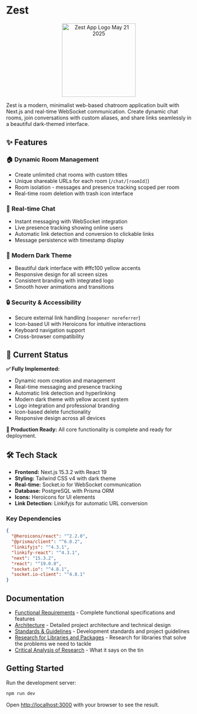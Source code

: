 # Zest

<p align="center">
  <img src="https://github.com/user-attachments/assets/47ef837d-709e-4778-989d-39e0947d155a" alt="Zest App Logo May 21 2025" width="200">
</p>

Zest is a modern, minimalist web-based chatroom application built with Next.js and real-time WebSocket communication. Create dynamic chat rooms, join conversations with custom aliases, and share links seamlessly in a beautiful dark-themed interface.

## ✨ Features

### 🏠 **Dynamic Room Management**

- Create unlimited chat rooms with custom titles
- Unique shareable URLs for each room (`/chat/[roomId]`)
- Room isolation - messages and presence tracking scoped per room
- Real-time room deletion with trash icon interface

### 💬 **Real-time Chat**

- Instant messaging with WebSocket integration
- Live presence tracking showing online users
- Automatic link detection and conversion to clickable links
- Message persistence with timestamp display

### 🎨 **Modern Dark Theme**

- Beautiful dark interface with #ffc100 yellow accents
- Responsive design for all screen sizes
- Consistent branding with integrated logo
- Smooth hover animations and transitions

### 🔒 **Security & Accessibility**

- Secure external link handling (`noopener noreferrer`)
- Icon-based UI with Heroicons for intuitive interactions
- Keyboard navigation support
- Cross-browser compatibility

## 🚀 Current Status

**✅ Fully Implemented:**

- Dynamic room creation and management
- Real-time messaging and presence tracking
- Automatic link detection and hyperlinking
- Modern dark theme with yellow accent system
- Logo integration and professional branding
- Icon-based delete functionality
- Responsive design across all devices

**🎯 Production Ready:**
All core functionality is complete and ready for deployment.

## 🛠️ Tech Stack

- **Frontend:** Next.js 15.3.2 with React 19
- **Styling:** Tailwind CSS v4 with dark theme
- **Real-time:** Socket.io for WebSocket communication
- **Database:** PostgreSQL with Prisma ORM
- **Icons:** Heroicons for UI elements
- **Link Detection:** Linkifyjs for automatic URL conversion

### Key Dependencies

```json
{
  "@heroicons/react": "^2.2.0",
  "@prisma/client": "^6.8.2",
  "linkifyjs": "^4.3.1",
  "linkify-react": "^4.3.1",
  "next": "15.3.2",
  "react": "^19.0.0",
  "socket.io": "^4.8.1",
  "socket.io-client": "^4.8.1"
}
```

## Documentation

- [Functional Requirements](docs/FUNCTIONAL.md) - Complete functional specifications and features
- [Architecture](docs/ARCHITECTURE.md) - Detailed project architecture and technical design
- [Standards & Guidelines](docs/CLAUDE.md) - Development standards and project guidelines
- [Research for Libraries and Packages](docs/RESEARCH.md) - Research for libraries that solve the problems we need to tackle
- [Critical Analysis of Research](docs/FLAWS.md) - What it says on the tin

## Getting Started

Run the development server:

```bash
npm run dev
```

Open [http://localhost:3000](http://localhost:3000) with your browser to see the result.
